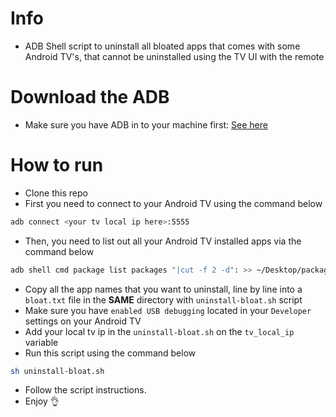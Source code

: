 # Info

* ADB Shell script to uninstall all bloated apps that comes with some Android TV's, that cannot be uninstalled using the TV UI with the remote

# Download the ADB
* Make sure you have ADB in to your machine first: [See here](https://www.xda-developers.com/install-adb-windows-macos-linux/)

# How to run

* Clone this repo
* First you need to connect to your Android TV using the command below
```bash
adb connect <your tv local ip here>:5555
```
* Then, you need to list out all your Android TV installed apps via the command below
```bash
adb shell cmd package list packages "|cut -f 2 -d": >> ~/Desktop/packages.txt
```
* Copy all the app names that you want to uninstall, line by line into a `bloat.txt` file in the **SAME** directory with `uninstall-bloat.sh` script
* Make sure you have `enabled USB debugging` located in your `Developer` settings on your Android TV
* Add your local tv ip in the `uninstall-bloat.sh` on the `tv_local_ip` variable
* Run this script using the command below
```bash
sh uninstall-bloat.sh
```
* Follow the script instructions.
* Enjoy
👌
